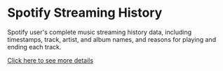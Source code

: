 # Spotify Streaming History

Spotify user's complete music streaming history data, including timestamps, track, artist, and album names, and reasons for playing and ending each track.

[Click here to see more details](https://mavenanalytics.io/challenges/maven-music-challenge/e161353d-9967-4297-869c-505de168e610)
